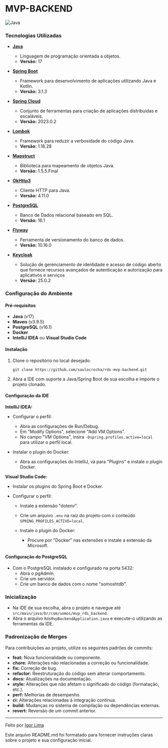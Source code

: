 # MVP-BACKEND

![Java](https://img.shields.io/badge/java-%23ED8B00.svg?style=for-the-badge&logo=openjdk&logoColor=white)

### Tecnologias Utilizadas

- **[Java](https://www.java.com/pt-BR/)**
  - Linguagem de programação orientada a objetos.
  - **Versão:** 17

- **[Spring Boot](https://spring.io/projects/spring-boot)**
  - Framework para desenvolvimento de aplicações utilizando Java e Kotlin.
  - **Versão:** 3.1.3

- **[Spring Cloud](https://spring.io/projects/spring-cloud)**
  - Conjunto de ferramentas para criação de aplicações distribuídas e escaláveis.
  - **Versão:** 2023.0.2

- **[Lombok](https://projectlombok.org)**
  - Framework para reduzir a verbosidade do código Java.
  - **Versão:** 1.18.28

- **[Mapstruct](https://mapstruct.org)**
  - Biblioteca para mapeamento de objetos Java.
  - **Versão:** 1.5.5.Final

- **[OkHttp3](https://square.github.io/okhttp/)**
  - Cliente HTTP para Java.
  - **Versão:** 4.11.0

- **[PostgreSQL](https://www.postgresql.org)**
  - Banco de Dados relacional baseado em SQL.
  - **Versão:** 16.1

- **[Flyway](https://flywaydb.org)**
  - Ferramenta de versionamento do banco de dados.
  - **Versão:** 10.16.0

- **[Keycloak](https://www.keycloak.org)**
  - Solução de gerenciamento de identidade e acesso de código aberto que fornece recursos avançados de autenticação e autorização para aplicativos e serviços
  - **Versão:** 25.0.2

### Configuração do Ambiente

#### Pré-requisitos

- **Java** (v17)
- **Maven** (v3.9.5)
- **PostgreSQL** (v16.1)
- **Docker**
- **IntelliJ IDEA** ou **Visual Studio Code**

#### Instalação

1. Clone o repositório no local desejado:
   ```
   git clone https://github.com/saulocrocha/rds-mvp-backend.git
   ```

2. Abra a IDE com suporte a Java/Spring Boot de sua escolha e importe o projeto clonado.

#### Configuração da IDE

**IntelliJ IDEA:**

- Configurar o perfil:
  - Abra as configurações de Run/Debug.
  - Em "Modify Options", selecione "Add VM Options".
  - No campo "VM Options", insira `-Dspring.profiles.active=local` para utilizar o perfil local.

- Instalar o plugin do Docker:
  - Abra as configurações do IntelliJ, vá para "Plugins" e instale o plugin Docker.

**Visual Studio Code:**

- Instalar os plugins do Spring Boot e Docker.

- Configurar o perfil:
  - Instale a extensão "dotenv".
  - Crie um arquivo `.env` na raiz do projeto com o conteúdo `SPRING_PROFILES_ACTIVE=local`.

  - Instale o plugin do Docker:
    - Procure por "Docker" nas extensões e instale a extensão da Microsoft.

#### Configuração do PostgreSQL

- Com o PostgreSQL instalado e configurado na porta 5432:
  - Abra o pgAdmin.
  - Crie um servidor.
  - Crie um banco de dados com o nome "somoshtdb".

### Inicialização

- Na IDE de sua escolha, abra o projeto e navegue até `src/main/java/br/com/somos/mvp_rds_backend`.
- Abra o arquivo `RdsMvpBackendApplication.java` e execute-o utilizando as ferramentas da IDE.

### Padronização de Merges

Para contribuições ao projeto, utilize os seguintes padrões de commits:

- **feat:** Nova funcionalidade ou componente.
- **chore:** Alterações não relacionadas a correção ou funcionalidade.
- **fix:** Correção de bug.
- **refactor:** Reestruturação do código sem alterar comportamento.
- **docs:** Atualizações na documentação.
- **style:** Alterações que não afetam o significado do código (formatação, etc.).
- **perf:** Melhorias de desempenho.
- **ci:** Alterações relacionadas à integração contínua.
- **build:** Mudanças no sistema de compilação ou dependências externas.
- **revert:** Reversão de um commit anterior.

---

Feito por [Igor Lima](https://github.com/igordt2016)

Este arquivo README.md foi formatado para fornecer instruções claras sobre o projeto e sua configuração inicial.
